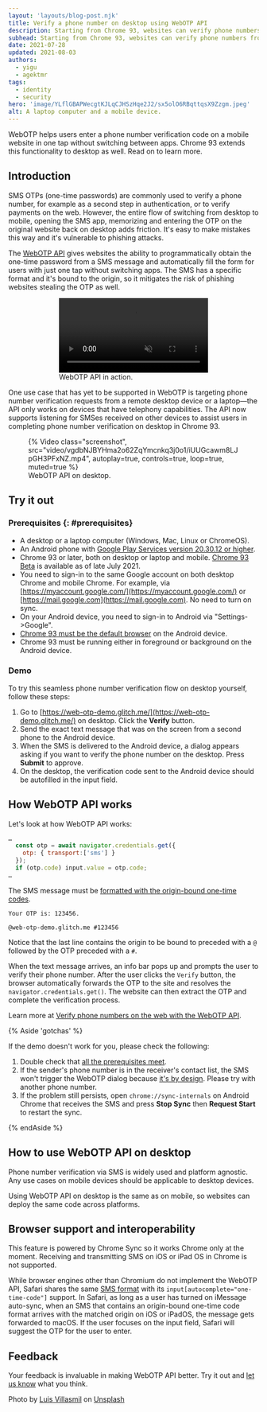 ```yaml
---
layout: 'layouts/blog-post.njk'
title: Verify a phone number on desktop using WebOTP API
description: Starting from Chrome 93, websites can verify phone numbers from desktop Chrome.
subhead: Starting from Chrome 93, websites can verify phone numbers from desktop Chrome.
date: 2021-07-28
updated: 2021-08-03
authors:
  - yigu
  - agektmr
tags:
  - identity
  - security
hero: 'image/YLflGBAPWecgtKJLqCJHSzHqe2J2/sx5olO6RBqttqsX9Zzgm.jpeg'
alt: A laptop computer and a mobile device.
---
```


WebOTP helps users enter a phone number verification code on a mobile website in
one tap without switching between apps. Chrome 93 extends this functionality to
desktop as well. Read on to learn more.

## Introduction

SMS OTPs (one-time passwords) are commonly used to verify a phone number, for
example as a second step in authentication, or to verify payments on the web.
However, the entire flow of switching from desktop to mobile, opening the SMS
app, memorizing and entering the OTP on the original website back on desktop
adds friction. It's easy to make mistakes this way and it's vulnerable to
phishing attacks.

The [WebOTP API](https://web.dev/web-otp) gives websites the ability to
programmatically obtain the one-time password from a SMS message and
automatically fill the form for users with just one tap without switching apps.
The SMS has a specific format and it's bound to the origin, so it mitigates the
risk of phishing websites stealing the OTP as well.

<figure class="w-figure" style="width:300px; margin:auto;">
  <video controls autoplay loop muted class="w-screenshot">
    <source src="https://storage.googleapis.com/web-dev-assets/sms-otp-form/android-chrome.webm" type="video/webm">
    <source src="https://storage.googleapis.com/web-dev-assets/sms-otp-form/android-chrome.mp4" type="video/mp4">
  </video>
  <figcaption class="w-figcaption">
    WebOTP API in action.
  </figcaption>
</figure>

One use case that has yet to be supported in WebOTP is targeting phone number
verification requests from a remote desktop device or a laptop—the
API only works on devices that have telephony capabilities. The API now
supports listening for SMSes received on other devices to assist users in
completing phone number verification on desktop in Chrome 93.

<figure class="w-figure">
  {% Video class="screenshot", src="video/vgdbNJBYHma2o62ZqYmcnkq3j0o1/iUUGcawm8LJpGH3PFxNZ.mp4", autoplay=true, controls=true, loop=true, muted=true %}
  <figcaption class="w-figcaption">
    WebOTP API on desktop.
  </figcaption>
</figure>

## Try it out

### Prerequisites {: #prerequisites}

* A desktop or a laptop computer (Windows, Mac, Linux or ChromeOS).
* An Android phone with [Google Play Services version
  20.30.12 or higher](https://support.google.com/googleplay/answer/9037938).
* Chrome 93 or later, both on desktop or laptop and mobile. [Chrome 93
  Beta](https://www.google.com/chrome/beta/) is available as of late July 2021.
* You need to sign-in to the same Google account on both desktop Chrome and
  mobile Chrome. For example, via
  [https://myaccount.google.com/](https://myaccount.google.com/) or
  [https://mail.google.com](https://mail.google.com). No need to turn on sync.
* On your Android device, you need to sign-in to Android via "Settings->Google".
* [Chrome 93 must be the default
  browser](https://support.google.com/chrome/answer/95417/?co=GENIE.Platform%3DAndroid&oco=1)
  on the Android device.
* Chrome 93 must be running either in foreground or background on the Android
  device.

### Demo

To try this seamless phone number verification flow on desktop yourself, follow
these steps:

1. Go to [https://web-otp-demo.glitch.me/](https://web-otp-demo.glitch.me/) on
   desktop. Click the **Verify** button.
2. Send the exact text message that was on the screen from a second phone to the
   Android device.
3. When the SMS is delivered to the Android device, a dialog appears asking if
   you want to verify the phone number on the desktop. Press **Submit** to
   approve.
4. On the desktop, the verification code sent to the Android device should be
   autofilled in the input field.

## How WebOTP API works

Let's look at how WebOTP API works:

```javascript
…
  const otp = await navigator.credentials.get({
    otp: { transport:['sms'] }
  });
  if (otp.code) input.value = otp.code;
…
```

The SMS message must be [formatted with the origin-bound one-time
codes](https://web.dev/web-otp/#format).

```text
Your OTP is: 123456.

@web-otp-demo.glitch.me #123456
```

Notice that the last line contains the origin to be bound to preceded with a `@`
followed by the OTP preceded with a `#`.

When the text message arrives, an info bar pops up and prompts the user to
verify their phone number. After the user clicks the `Verify` button, the
browser automatically forwards the OTP to the site and resolves the
`navigator.credentials.get()`. The website can then extract the OTP and complete
the verification process.

Learn more at [Verify phone numbers on the web with the WebOTP
API](https://web.dev/web-otp/).

{% Aside 'gotchas' %}

If the demo doesn't work for you, please check the following:

1. Double check that [all the prerequisites meet](#prerequisites).
2. If the sender's phone number is in the receiver's contact list, the SMS won't
   trigger the WebOTP dialog because [it's by
   design](https://developers.google.com/identity/sms-retriever/user-consent/request#2_start_listening_for_incoming_messages).
   Please try with another phone number.
3. If the problem still persists, open `chrome://sync-internals` on Android
   Chrome that receives the SMS and press **Stop Sync** then **Request Start**
   to restart the sync.

{% endAside %}

## How to use WebOTP API on desktop

Phone number verification via SMS is widely used and platform agnostic. Any use
cases on mobile devices should be applicable to desktop devices.

Using WebOTP API on desktop is the same as on mobile,
so websites can deploy the same code across platforms.

## Browser support and interoperability

This feature is powered by Chrome Sync so it works Chrome only at the moment.
Receiving and transmitting SMS on iOS or iPad OS in Chrome is not supported.

While browser engines other than Chromium do not implement the WebOTP API,
Safari shares the same [SMS format](https://wicg.github.io/sms-one-time-codes/)
with its `input[autocomplete="one-time-code"]` support. In Safari, as long as a
user has turned on iMessage auto-sync, when an SMS that contains an origin-bound
one-time code format arrives with the matched origin on iOS or iPadOS, the
message gets forwarded to macOS. If the user focuses on the input field, Safari
will suggest the OTP for the user to enter.

## Feedback

Your feedback is invaluable in making WebOTP API better. Try it out
and [let us know](https://bugs.chromium.org/p/chromium/issues/detail?id=1136506)
what you think.

Photo by [Luis
Villasmil](https://unsplash.com/@luisviol?utm_source=unsplash&utm_medium=referral&utm_content=creditCopyText)
on
[Unsplash](https://unsplash.com/?utm_source=unsplash&utm_medium=referral&utm_content=creditCopyText)
